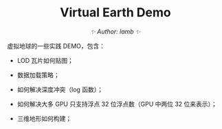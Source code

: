 <!-- PROJECT LOGO -->
<div align="center">

# Virtual Earth Demo

_✨ Author: lamb ✨_

</div>

虚拟地球的一些实践 DEMO，包含：

- LOD 瓦片如何贴图；

- 数据加载策略；

- 如何解决深度冲突（log 函数）；

- 如何解决大多 GPU 只支持浮点 32 位浮点数（GPU 中两位 32 位来表示）；

- 三维地形如何构建；

